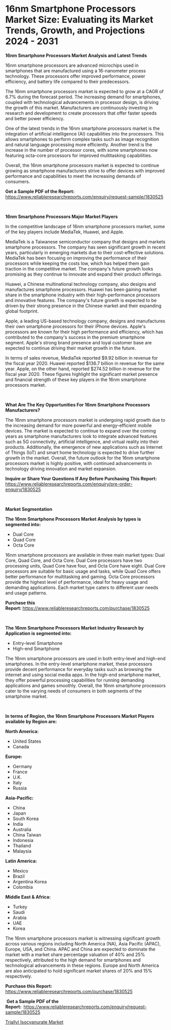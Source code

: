 <p><h1>16nm Smartphone Processors Market Size: Evaluating its Market Trends, Growth, and Projections 2024 - 2031</h1></p><p><strong>16nm Smartphone Processors Market Analysis and Latest Trends</strong></p>
<p><p>16nm smartphone processors are advanced microchips used in smartphones that are manufactured using a 16-nanometer process technology. These processors offer improved performance, power efficiency, and battery life compared to their predecessors.</p><p>The 16nm smartphone processors market is expected to grow at a CAGR of 6.7% during the forecast period. The increasing demand for smartphones, coupled with technological advancements in processor design, is driving the growth of this market. Manufacturers are continuously investing in research and development to create processors that offer faster speeds and better power efficiency.</p><p>One of the latest trends in the 16nm smartphone processors market is the integration of artificial intelligence (AI) capabilities into the processors. This allows smartphones to perform complex tasks such as image recognition and natural language processing more efficiently. Another trend is the increase in the number of processor cores, with some smartphones now featuring octa-core processors for improved multitasking capabilities.</p><p>Overall, the 16nm smartphone processors market is expected to continue growing as smartphone manufacturers strive to offer devices with improved performance and capabilities to meet the increasing demands of consumers.</p></p>
<p><strong>Get a Sample PDF of the Report:&nbsp;</strong> <a href="https://www.reliableresearchreports.com/enquiry/request-sample/1830525">https://www.reliableresearchreports.com/enquiry/request-sample/1830525</a></p>
<p>&nbsp;</p>
<p><strong>16nm Smartphone Processors Major Market Players</strong></p>
<p><p>In the competitive landscape of 16nm smartphone processors market, some of the key players include MediaTek, Huawei, and Apple. </p><p>MediaTek is a Taiwanese semiconductor company that designs and markets smartphone processors. The company has seen significant growth in recent years, particularly in emerging markets due to their cost-effective solutions. MediaTek has been focusing on improving the performance of their processors while keeping the costs low, which has helped them gain traction in the competitive market. The company's future growth looks promising as they continue to innovate and expand their product offerings.</p><p>Huawei, a Chinese multinational technology company, also designs and manufactures smartphone processors. Huawei has been gaining market share in the smartphone industry with their high-performance processors and innovative features. The company's future growth is expected to be driven by their strong presence in the Chinese market and their expanding global footprint.</p><p>Apple, a leading US-based technology company, designs and manufactures their own smartphone processors for their iPhone devices. Apple's processors are known for their high performance and efficiency, which has contributed to the company's success in the premium smartphone segment. Apple's strong brand presence and loyal customer base are expected to continue driving their market growth in the future.</p><p>In terms of sales revenue, MediaTek reported $9.92 billion in revenue for the fiscal year 2020. Huawei reported $136.7 billion in revenue for the same year. Apple, on the other hand, reported $274.52 billion in revenue for the fiscal year 2020. These figures highlight the significant market presence and financial strength of these key players in the 16nm smartphone processors market.</p></p>
<p>&nbsp;</p>
<p><strong>What Are The Key Opportunities For 16nm Smartphone Processors Manufacturers?</strong></p>
<p><p>The 16nm smartphone processors market is undergoing rapid growth due to the increasing demand for more powerful and energy-efficient mobile devices. The market is expected to continue to expand over the coming years as smartphone manufacturers look to integrate advanced features such as 5G connectivity, artificial intelligence, and virtual reality into their products. Additionally, the emergence of new applications such as Internet of Things (IoT) and smart home technology is expected to drive further growth in the market. Overall, the future outlook for the 16nm smartphone processors market is highly positive, with continued advancements in technology driving innovation and market expansion.</p></p>
<p><strong>Inquire or Share Your Questions If Any Before Purchasing This Report:</strong> <a href="https://www.reliableresearchreports.com/enquiry/pre-order-enquiry/1830525">https://www.reliableresearchreports.com/enquiry/pre-order-enquiry/1830525</a></p>
<p>&nbsp;</p>
<p><strong>Market Segmentation</strong></p>
<p><strong>The 16nm Smartphone Processors Market Analysis by types is segmented into:</strong></p>
<p><ul><li>Dual Core</li><li>Quad Core</li><li>Octa Core</li></ul></p>
<p><p>16nm smartphone processors are available in three main market types: Dual Core, Quad Core, and Octa Core. Dual Core processors have two processing units, Quad Core have four, and Octa Core have eight. Dual Core processors are suitable for basic usage and tasks, while Quad Core offers better performance for multitasking and gaming. Octa Core processors provide the highest level of performance, ideal for heavy usage and demanding applications. Each market type caters to different user needs and usage patterns.</p></p>
<p><strong>Purchase this Report:&nbsp;</strong><a href="https://www.reliableresearchreports.com/purchase/1830525">https://www.reliableresearchreports.com/purchase/1830525</a></p>
<p>&nbsp;</p>
<p><strong>The 16nm Smartphone Processors Market Industry Research by Application is segmented into:</strong></p>
<p><ul><li>Entry-level Smartphone</li><li>High-end Smartphone</li></ul></p>
<p><p>The 16nm smartphone processors are used in both entry-level and high-end smartphones. In the entry-level smartphone market, these processors provide decent performance for everyday tasks such as browsing the internet and using social media apps. In the high-end smartphone market, they offer powerful processing capabilities for running demanding applications and games smoothly. Overall, the 16nm smartphone processors cater to the varying needs of consumers in both segments of the smartphone market.</p></p>
<p>&nbsp;</p>
<p><strong>In terms of Region, the 16nm Smartphone Processors Market Players available by Region are:</strong></p>
<p>
    <p> <strong> North America: </strong>
        <ul>
            <li>United States</li>
            <li>Canada</li>
        </ul>
        </p> 
    <p> <strong> Europe: </strong>
        <ul>
            <li>Germany</li>
            <li>France</li>
            <li>U.K.</li>
            <li>Italy</li>
            <li>Russia</li>
        </ul>
        </p> 
    <p> <strong> Asia-Pacific: </strong>
        <ul>
            <li>China</li>
            <li>Japan</li>
            <li>South Korea</li>
            <li>India</li>
            <li>Australia</li>
            <li>China Taiwan</li>
            <li>Indonesia</li>
            <li>Thailand</li>
            <li>Malaysia</li>
        </ul>
        </p> 
    <p> <strong> Latin America: </strong>
        <ul>
            <li>Mexico</li>
            <li>Brazil</li>
            <li>Argentina Korea</li>
            <li>Colombia</li>
        </ul>
        </p> 
    <p> <strong> Middle East & Africa: </strong>
        <ul>
            <li>Turkey</li>
            <li>Saudi</li>
            <li>Arabia</li>
            <li>UAE</li>
            <li>Korea</li>
        </ul>
    </p>
    </p>
<p><p>The 16nm smartphone processors market is witnessing significant growth across various regions including North America (NA), Asia Pacific (APAC), Europe, USA, and China. APAC and China are expected to dominate the market with a market share percentage valuation of 40% and 25% respectively, attributed to the high demand for smartphones and technological advancements in these regions. Europe and North America are also anticipated to hold significant market shares of 20% and 15% respectively.</p></p>
<p><strong>Purchase this Report: </strong><a href="https://www.reliableresearchreports.com/purchase/1830525">https://www.reliableresearchreports.com/purchase/1830525</a></p>
<p>&nbsp;<strong>Get a Sample PDF of the Report:&nbsp;&nbsp;</strong><a href="https://www.reliableresearchreports.com/enquiry/request-sample/1830525">https://www.reliableresearchreports.com/enquiry/request-sample/1830525</a></p>
<p><strong></strong></p>
<p><p><a href="https://frill-swim-3cd.notion.site/Triallyl-Isocyanurate-Market-Provides-a-Comprehensive-Analysis-Including-a-Macro-Overview-of-the-Mar-820ccc2cf2c54c74b9088a33f9d106aa">Triallyl Isocyanurate Market</a></p></p>